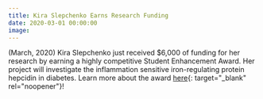 ```yaml
---
title: Kira Slepchenko Earns Research Funding
date: 2020-03-01 00:00:00
image:
---
```

(March, 2020) Kira Slepchenko just received $6,000 of funding for her research by earning a highly competitive Student Enhancement Award. Her project will investigate the inflammation sensitive iron-regulating protein hepcidin in diabetes. Learn more about the award [here](https://www.ohio.edu/research/communications/student-enhancement-awards-provide-121948-funding-21-students){: target="_blank" rel="noopener"}\!
